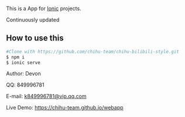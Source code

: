 This is a App for [Ionic](http://ionicframework.com/docs/) projects.

Continuously updated

## How to use this 

```bash
#Clone with https://github.com/chihu-team/chihu-bilibili-style.git
$ npm i
$ ionic serve
```
Author: Devon

QQ: 849996781

E-mail: k849996781@vip.qq.com

Live Demo: https://chihu-team.github.io/webapp
